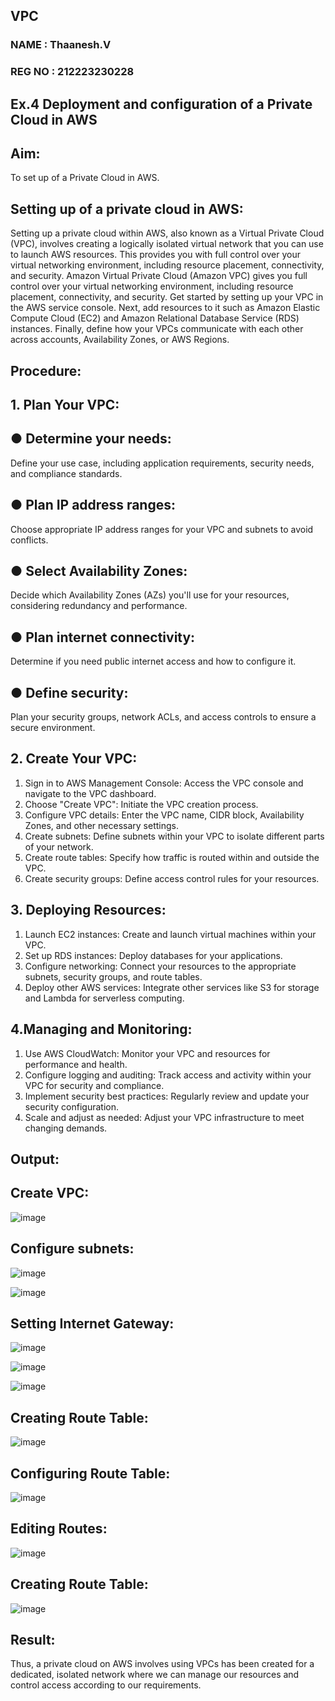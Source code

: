 ## VPC
### NAME : Thaanesh.V
### REG NO : 212223230228
## Ex.4 Deployment and configuration of a Private Cloud in AWS
## Aim:

To set up of a Private Cloud in AWS.

## Setting up of a private cloud in AWS:

Setting up a private cloud within AWS, also known as a Virtual Private Cloud (VPC), involves creating a logically isolated virtual network that you can use to launch AWS resources. This provides you with full control over your virtual networking environment, including resource placement, connectivity, and security. Amazon Virtual Private Cloud (Amazon VPC) gives you full control over your virtual networking environment, including resource placement, connectivity, and security. Get started by setting up your VPC in the AWS service console. Next, add resources to it such as Amazon Elastic Compute Cloud (EC2) and Amazon Relational Database Service (RDS) instances. Finally, define how your VPCs communicate with each other across accounts, Availability Zones, or AWS Regions.

## Procedure:

## 1. Plan Your VPC:

## ● Determine your needs:

Define your use case, including application requirements, security needs, and compliance standards.

## ● Plan IP address ranges:

Choose appropriate IP address ranges for your VPC and subnets to avoid conflicts.

## ● Select Availability Zones:

Decide which Availability Zones (AZs) you'll use for your resources, considering redundancy and performance.

## ● Plan internet connectivity:

Determine if you need public internet access and how to configure it.

## ● Define security:

Plan your security groups, network ACLs, and access controls to ensure a secure environment.

## 2. Create Your VPC:

1. Sign in to AWS Management Console: Access the VPC console and navigate to the VPC dashboard.
2. Choose "Create VPC": Initiate the VPC creation process.
3. Configure VPC details: Enter the VPC name, CIDR block, Availability Zones, and other necessary settings.
4. Create subnets: Define subnets within your VPC to isolate different parts of your network.
5. Create route tables: Specify how traffic is routed within and outside the VPC.
6. Create security groups: Define access control rules for your resources.

## 3. Deploying Resources:

1. Launch EC2 instances: Create and launch virtual machines within your VPC.
2. Set up RDS instances: Deploy databases for your applications.
3. Configure networking: Connect your resources to the appropriate subnets, security groups, and route tables.
4. Deploy other AWS services: Integrate other services like S3 for storage and Lambda for serverless computing.

## 4.Managing and Monitoring:

1. Use AWS CloudWatch: Monitor your VPC and resources for performance and health.
2. Configure logging and auditing: Track access and activity within your VPC for security and compliance.
3. Implement security best practices: Regularly review and update your security configuration.
4. Scale and adjust as needed: Adjust your VPC infrastructure to meet changing demands.
 
## Output:

## Create VPC:

![image](https://github.com/user-attachments/assets/cc89ceda-7b24-4355-b799-8148eaa1385e)

## Configure subnets:

![image](https://github.com/user-attachments/assets/59074bf2-e0ac-4ed3-8751-f63053d75618)

![image](https://github.com/user-attachments/assets/fabfd64e-a787-4106-9318-e1e7bba4999b)

## Setting Internet Gateway:

![image](https://github.com/user-attachments/assets/308b3c2f-0df1-4076-bf72-d172955dd7cf)

![image](https://github.com/user-attachments/assets/f1747cc9-2348-4556-b969-02a28180158f)

![image](https://github.com/user-attachments/assets/b01606e7-fe55-464a-9b24-72ee228e89a3)

## Creating Route Table:

![image](https://github.com/user-attachments/assets/b6f8850b-d951-4d02-8a89-f6e3001a7cef)

## Configuring Route Table:

![image](https://github.com/user-attachments/assets/1af4afd3-1874-4dc4-9137-7e28695b998f)

## Editing Routes:

![image](https://github.com/user-attachments/assets/8f1ac810-d44e-4ba6-a67d-77e568486c7d)

## Creating Route Table:

![image](https://github.com/user-attachments/assets/f37717d5-0977-4b56-b4bf-2d690e02db65)

## Result:

Thus, a private cloud on AWS involves using VPCs has been created for a dedicated, isolated network where we can manage our resources and control access according to our requirements.

